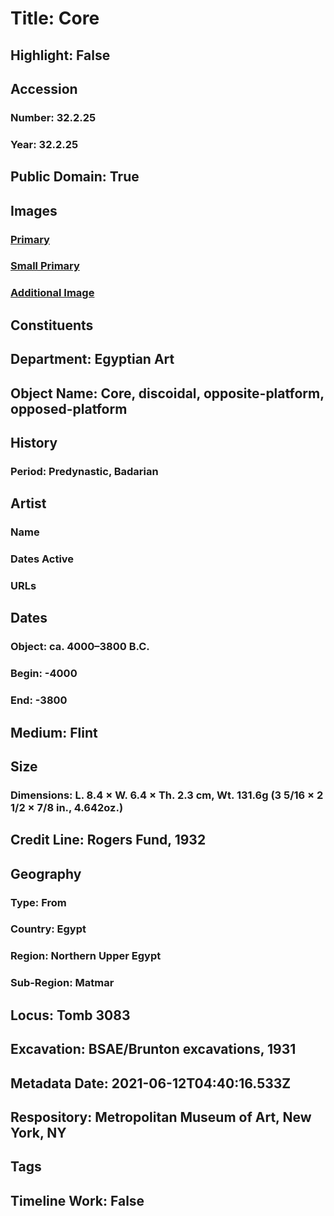 # Title: Core
## Highlight: False
## Accession
### Number: 32.2.25
### Year: 32.2.25
## Public Domain: True
## Images
### [Primary](https://images.metmuseum.org/CRDImages/eg/original/32.2.25_EGDP013213.jpg)
### [Small Primary](https://images.metmuseum.org/CRDImages/eg/web-large/32.2.25_EGDP013213.jpg)
### [Additional Image](https://images.metmuseum.org/CRDImages/eg/original/32.2.25_EGDP013214.jpg)
## Constituents
## Department: Egyptian Art
## Object Name: Core, discoidal, opposite-platform, opposed-platform
## History
### Period: Predynastic, Badarian
## Artist
### Name
### Dates Active
### URLs
## Dates
### Object: ca. 4000–3800 B.C.
### Begin: -4000
### End: -3800
## Medium: Flint
## Size
### Dimensions: L. 8.4 × W. 6.4 × Th. 2.3 cm, Wt. 131.6g (3 5/16 × 2 1/2 × 7/8 in., 4.642oz.)
## Credit Line: Rogers Fund, 1932
## Geography
### Type: From
### Country: Egypt
### Region: Northern Upper Egypt
### Sub-Region: Matmar
## Locus: Tomb 3083
## Excavation: BSAE/Brunton excavations, 1931
## Metadata Date: 2021-06-12T04:40:16.533Z
## Respository: Metropolitan Museum of Art, New York, NY
## Tags
## Timeline Work: False